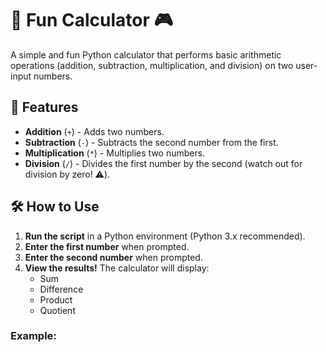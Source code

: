 # 🎉 Fun Calculator 🎮

A simple and fun Python calculator that performs basic arithmetic operations (addition, subtraction, multiplication, and division) on two user-input numbers. 

## 🚀 Features
- **Addition** (`+`) - Adds two numbers.
- **Subtraction** (`-`) - Subtracts the second number from the first.
- **Multiplication** (`*`) - Multiplies two numbers.
- **Division** (`/`) - Divides the first number by the second (watch out for division by zero! ⚠️).

## 🛠️ How to Use
1. **Run the script** in a Python environment (Python 3.x recommended).
2. **Enter the first number** when prompted.
3. **Enter the second number** when prompted.
4. **View the results!** The calculator will display:
   - Sum
   - Difference
   - Product
   - Quotient

### Example:
